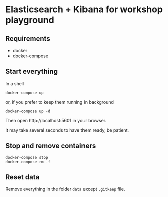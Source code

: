 # Elasticsearch + Kibana for workshop playground

## Requirements 

- docker
- docker-compose


## Start everything

In a shell

    docker-compose up

or, if you prefer to keep them running in background

    docker-compose up -d

Then open http://localhost:5601 in your browser.

It may take several seconds to have them ready, be patient.


## Stop and remove containers

    docker-compose stop
    docker-compose rm -f


## Reset data

Remove everything in the folder `data` except `.gitkeep` file.
